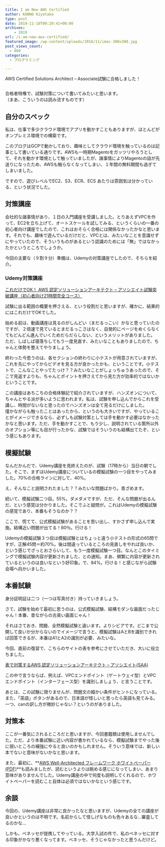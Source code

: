 ```yaml
---
title: I am Now AWS Certified
author: KONNO Kiyotaka
type: post
date: 2019-11-10T00:20:41+00:00
archives:
    - 2019
url: /i-am-now-aws-certified/
featured_image: /wp-content/uploads/2018/11/imac-300x300.jpg
post_views_count:
  - 460
categories:
  - プログラミング

---
```

AWS Certified Solutions Architect &#8211; Associate試験に合格しました！<figure class="wp-block-image">

<img src="https://i0.wp.com/www.programmers-office.ml/wp-content/uploads/2019/11/aws-certified-logo_color-horz_360x60.jpg?ssl=1" alt="" class="wp-image-3167" srcset="https://i0.wp.com/www.programmers-office.ml/wp-content/uploads/2019/11/aws-certified-logo_color-horz_360x60.jpg?w=360&ssl=1 360w, https://i0.wp.com/www.programmers-office.ml/wp-content/uploads/2019/11/aws-certified-logo_color-horz_360x60.jpg?resize=300%2C50&ssl=1 300w" sizes="(max-width: 360px) 100vw, 360px" data-recalc-dims="1" /> </figure> 

合格者特権で、試験対策について書いてみたいと思います。  
（まあ、こういうのは読み流すものです）

## 自分のスペック

私は、仕事で多少クラウド環境でアプリを動かすこともありますが、ほとんどがオンプレミス環境での構築です。

このブログはGCPで動かしており、趣味としてクラウド環境を触っているのは記事として書いている通りです。AWSも一時期Magentoをガッツリやろうとして、それを動かす環境として触っていましたが、諸事情によりMagentoの話が先送りになったため、AWSも触らなくなってしまい、１年間の無料期間も過ぎてしまいました。

ですので、遊びレベルでEC2、S3、ECR、ECS あたりは雰囲気は分かっている、という状況でした。

## 対策講座

会社的な諸事情があり、１日の入門講座を受講しました。とりあえずVPCを作って、EC2を立ち上げて、オートスケールを試してみる、というくらいの一番の初心者向け講座でしたので、これはおそらく合格には関係なかったかなと思います。それでも、趣味で遊んでいるだけだと、VPCとは、みたいなことを意識せずにやっていたので、そういうものがあるという認識のためには「無」ではなかったかというところでしょうか。

今回の主要な（９割９分）準備は、Udemyの対策講座でしたので、そちらを紹介。

### Udemy対策講座

<a href="https://px.a8.net/svt/ejp?a8mat=35CYNN+8JT6UI+3L4M+BW8O2&#038;a8ejpredirect=https%3A%2F%2Fwww.udemy.com%2Fcourse%2Faws-associate%2F%3Fdeal_code%3DJPA8DEAL2PERCENTAGE%26aEightID%3Ds00000016735001" rel="nofollow">これだけでOK！ AWS 認定ソリューションアーキテクト &#8211; アソシエイト試験突破講座（初心者向け21時間完全コース）</a><img border="0" width="1" height="1" src="https://i2.wp.com/www14.a8.net/0.gif?resize=1%2C1&#038;ssl=1" alt="" data-recalc-dims="1" /> 

試験に出る範囲の概要を押さえる、という役割だと思いますが、確かに、結果的にはこれだけでOKでした。

始める前は、動画講座は見るのがしんどい（まだるっこい）かなと思っていたのですが、２倍速で見ているとまだるっこさはなく、自発的にページをめくらなくてもどんどん進んでいくためだらだらしない、というメリットがありました。  
ただ、しばしば寝落ちしてもう一度見直す、みたいなこともありましたので、ちゃんと体勢を整えてやりましょう。

終わった今思うのは、各セクションの終わりに小テストが用意されていますが、これを先にやってからビデオを見る方が良かったかも、ということです。小テストで、こんなことやってたっけ？？みたいなことがしょっちゅうあったので、そこで見返すよりも、ちゃんとポイントを押さえてから見た方が効率的ではないかということです。

この講座はあちこちの合格体験記で紹介されていますが、ハンズオンについて、ちゃんとやる派が多いように思われます。私は、試験を申し込んでからこれを受講し、時間がないなと思ったのでハンズオンは全て見るだけにしました。  
僅かながらも触ったことはあったから、というのも大きいですが、やっていることがイメージできるなら、必ずしも試験対策としては手を動かす必要はなかったかなと思います。ただ、手を動かすことで、もう少し、説明されている箇所以外のオプション等にも目が行ったかな、試験ではそういうのも結構出てたぞ、という感じもあります。

## 模擬試験

なんだかんだで、Udemy講座を見終えたのが、試験（17時から）当日の朝でした。そこで、まずはUdemy講座についているの模擬試験の一つ目をやってみました。70%の合格ラインに対して、40%。

え、そんなこと説明されたました？？みたいな問題ばかり。青ざめます。

続いて、模擬試験二つ目。55%。ダメダメですが、ただ、そんな問題が出るんだ、という感覚は分かりました。そこでふと疑問が。これはUdemyの模擬試験の感覚であり、本番もそうなのか？？

ここで、慌てて、公式模擬試験があることを思い出し、すかさず申し込んで実施。結構近い問題が出てる！80％。行ける！

Udemyの模擬試験３つ目は模擬試験とはちょっと違う小テストの形式の65問ですが、正解45問＝約70%。後は間違っているところの見直しをやれば良いか、という感じでざっとおさらいして、もう一度模擬試験一つ目。なんとこのタイミングで模擬試験内容が更新されました、との通知。まあ、頻繁に内容が更新されているというのは良いなという好印象。で、84%。行ける！と感じながら試験会場へ向かいました。

## 本番試験

身分証明証は二つ（一つは写真付き）持っていきましょう。

さて、試験を始めて最初に思うのは、公式模擬試験、結構モダンな画面だったじゃん！本番、昔ながらの古臭い画面じゃん！

それはさておき、問題、全然模擬試験と違います。よりシビアです。どこまで公開して良いか分からないのでイメージで言うと、模擬試験はAとBを識別できれば回答できるが、本番はA1とA2の識別が必要、みたいな。

今回、直前の復習で、こちらのサイトの表を参考にさせていただき、大いに役立ちました。

<a href="https://qiita.com/riekure/items/344b2d819b719cbfddb4" target="_blank" rel="noreferrer noopener" aria-label="表で対策するAWS 認定ソリューションアーキテクト - アソシエイト(SAA) (opens in a new tab)">表で対策するAWS 認定ソリューションアーキテクト &#8211; アソシエイト(SAA)</a>

この中で言うならば、例えば、VPCエンドポイント（ゲートウェイ型）とVPCエンドポイント（インターフェース型）を識別しましょう、と言うことです。

あとは、この試験に限りませんが、問題文の細かい条件がヒントになっている。また、「英語」ボタンがあるので、日本語が怪しいと思ったら英語も見てみる。一つ、canの訳し方が微妙じゃない？というのがありました。

## 対策本

ここが一番気にされるところだと思いますが、今回書籍類は使用しませんでした。ただ、より本番試験に近い内容が書かれているなら、模擬試験までやった後に弱いところの補強にやると良いのかもしれません。そういう意味では、新しい本でないと意味がないかなと思います。

また、最初に、**<a rel="noreferrer noopener" aria-label=" (opens in a new tab)" href="https://d1.awsstatic.com/International/ja_JP/Whitepapers/AWS_Well-Architected_Framework_2018_JA_final.pdf" target="_blank">AWS Well-Architected フレームワーク ホワイトペーパー(PDF)</a>**も読みましたが、読むというよりは眺める感じになってしまい、あまり意味がありませんでした。Udemy講座の中で何度も説明してくれるので、ホワイトペーパーを読むこと自体は必須ではないかなという感じです。

## 余談

今回の、Udemy講座は非常に良かったなと思いますが、Udemyの全ての講座が良いかというのは不明です。名前からして怪しげなものも色々あるな…審査してるのかな…

しかも、ベネッセが提携してやっている。大学入試の件で、私のベネッセに対する印象がかなり悪くなってます。ベネッセ、そうじゃなかったと思うんだけど。